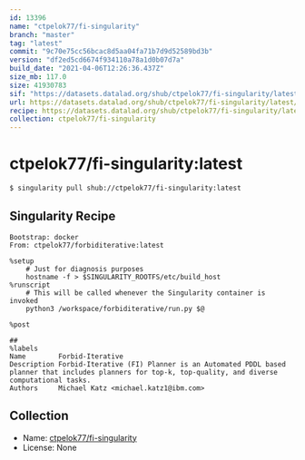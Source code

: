 ```yaml
---
id: 13396
name: "ctpelok77/fi-singularity"
branch: "master"
tag: "latest"
commit: "9c70e75cc56bcac8d5aa04fa71b7d9d52589bd3b"
version: "df2ed5cd6674f934110a78a1d0b07d7a"
build_date: "2021-04-06T12:26:36.437Z"
size_mb: 117.0
size: 41930783
sif: "https://datasets.datalad.org/shub/ctpelok77/fi-singularity/latest/2021-04-06-9c70e75c-df2ed5cd/df2ed5cd6674f934110a78a1d0b07d7a.sif"
url: https://datasets.datalad.org/shub/ctpelok77/fi-singularity/latest/2021-04-06-9c70e75c-df2ed5cd/
recipe: https://datasets.datalad.org/shub/ctpelok77/fi-singularity/latest/2021-04-06-9c70e75c-df2ed5cd/Singularity
collection: ctpelok77/fi-singularity
---
```


# ctpelok77/fi-singularity:latest

```bash
$ singularity pull shub://ctpelok77/fi-singularity:latest
```

## Singularity Recipe

```singularity
Bootstrap: docker
From: ctpelok77/forbiditerative:latest

%setup
    # Just for diagnosis purposes
    hostname -f > $SINGULARITY_ROOTFS/etc/build_host
%runscript
    # This will be called whenever the Singularity container is invoked
    python3 /workspace/forbiditerative/run.py $@

%post

## 
%labels
Name        Forbid-Iterative
Description Forbid-Iterative (FI) Planner is an Automated PDDL based planner that includes planners for top-k, top-quality, and diverse computational tasks.
Authors     Michael Katz <michael.katz1@ibm.com>
```

## Collection

 - Name: [ctpelok77/fi-singularity](https://github.com/ctpelok77/fi-singularity)
 - License: None

